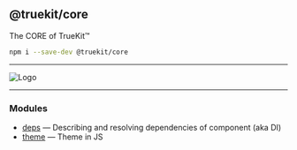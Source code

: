 @truekit/core
-------------
The CORE of TrueKit™

```sh
npm i --save-dev @truekit/core
```

---

![Logo](https://truekit.openode.io/logo)

---

### Modules

- [deps](./deps/) — Describing and resolving dependencies of component (aka DI)
- [theme](./theme/) — Theme in JS
